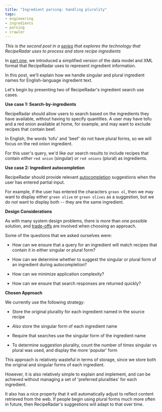 ```yaml
---
title: "Ingredient parsing: handling plurality"
tags:
- engineering
- ingredients
- parsing
- crawler
---
```


*This is the second post in a [series](/tags/parsing/) that explores the technology that RecipeRadar uses to process and store recipe ingredients*

In [part one](/posts/introduction-to-ingredient-parsing/), we introduced a simplified version of the data model and XML format that RecipeRadar uses to represent ingredient information.

In this post, we'll explain how we handle singular and plural ingredient names for English-language ingredient text.

Let's begin by presenting two of RecipeRadar's ingredient search use cases.

**Use case 1: Search-by-ingredients**

RecipeRadar should allow users to search based on the ingredients they have available, without having to specify quantities.  A user may have tofu and a red onion available at home, for example, and may want to exclude recipes that contain beef.

In English, the words 'tofu' and 'beef' do not have plural forms, so we will focus on the red onion ingredient.

For this user's query, we'd like our search results to include recipes that contain _either_ `red onion` (singular) _or_ `red onions` (plural) as ingredients.

**Use case 2: Ingredient autocompletion**

RecipeRadar should provide relevant [autocompletion](https://en.wikipedia.org/wiki/Autocomplete) suggestions when the user has entered partial input.

For example, if the user has entered the characters `green ol`, then we may want to display either `green olive` or `green olives` as a suggestion, but we do _not_ want to display both -- they are the same ingredient.

**Design Considerations**

As with many system design problems, there is more than one possible solution, and [trade-offs](https://en.wikipedia.org/wiki/Trade-off) are involved when choosing an approach.

Some of the questions that we asked ourselves were:

- How can we ensure that a query for an ingredient will match recipes that contain it in either singular or plural form?

- How can we determine whether to suggest the singular or plural form of an ingredient during autocompletion?

- How can we minimize application complexity?

- How can we ensure that search responses are returned quickly?

**Chosen Approach**

We currently use the following strategy:

- Store the original plurality for each ingredient named in the source recipe

- _Also_ store the singular form of each ingredient name

- Require that searches use the singular form of the ingredient name

- To determine suggestion plurality, count the number of times singular vs plural was used, and display the more 'popular' form

This approach is relatively wasteful in terms of storage, since we store both the original and singular forms of each ingredient.

However, it is also relatively simple to explain and implement, and can be achieved without managing a set of 'preferred pluralities' for each ingredient.

It also has a nice property that it will automatically adjust to reflect content retrieved from the web.  If people begin using plural forms much more often in future, then RecipeRadar's suggestions will adapt to that over time.
